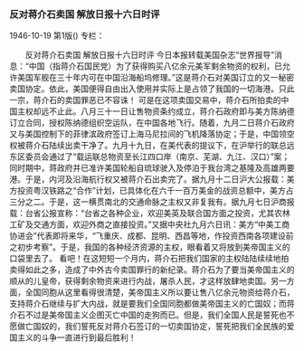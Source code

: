 ### 反对蒋介石卖国  解放日报十六日时评

1946-10-19
第1版()
专栏：

　　反对蒋介石卖国
    解放日报十六日时评
    今日本报转载美国杂志“世界报导”消息：“中国（指蒋介石国民党）为了获得购买八亿余元美军剩余物资的权利，已允许美国军舰在三十年内可在中国沿海船坞修理。”这是蒋介石对美国订立的又一秘密卖国协定。依此，美国便得自由出入使用并实际上是占领了我国的一切海港。只此一宗，蒋介石的卖国罪恶已不容诛！
    可是在这项卖国交易中，蒋介石所拍卖的中国主权却远不止此。八月三十一日让售物资条约成立，蒋介石政府即与美方陈纳德订立合同，授权陈纳德组织空运队，在中国各地飞行。随着，九月二日蒋介石政府又与美国控制下的菲律滨政府签订上海马尼拉间的飞机降落协定；于是，中国领空权被蒋介石陆续出卖干净了。九月十九日，在美代表的提议下，在沪举行的联总远东区委员会通过了“载运联总物资至长江四口岸（南京、芜湖、九江、汉口）”案；同时期中，蒋政府并已准许美国轮船自琉球驶入及停泊于我台湾之基隆及高雄两要港。于是，内河及沿海航行权又被蒋介石出卖完了。据九月十二日沪大公报载：美方投资粤汉铁路之“合作”计划，已具体化在六千一百万美金的战资总额中，美方占三分之二。于是，这一横贯南北的交通命脉之主权又非复我有。据九月七日沪商报载：台省公报宣称：“台省之各种企业，欢迎美英及联合国方面之投资，尤其农林工矿及交通方面，欢迎外商之直接投资。”又据中央社九月六日讯：美方“中美工商协进会”代表即将来华，“飞重庆、成都、昆明、西昌等地，作投资西南各项建设前之初步考察”。于是，我国的各种经济资源的主权，眼看着又将放到美帝国主义的口袋里去了。
    看吧！在这短短一个月内，蒋介石把我们国家的主权陆陆续续地拍卖得如此之多，造成了中外古今卖国罪行的新纪录。蒋介石为了要当美帝国主义的顺从的儿皇帝，获得剩余物资来进行内战，屠杀人民，才这样放肆地卖国。另一方面，全国同胞从这里看得很清楚，美帝国主义所以要让售八亿余元物资给蒋介石，支持蒋介石继续与扩大内战，就是要我们全国同胞都做美帝国主义的亡国奴；而蒋介石不过是美帝国主义企图灭亡中国的走狗而已。但是，我们全国人民是誓死也不愿做亡国奴的，我们誓死反对蒋介石签订的一切卖国协定，誓死把我们全民族的爱国主义的斗争一直进行到最后胜利！
